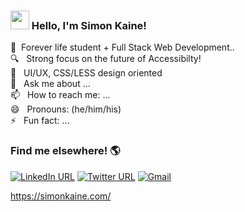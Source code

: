 ### <img src="https://raw.githubusercontent.com/MartinHeinz/MartinHeinz/master/wave.gif" width="30px"> Hello, I'm Simon Kaine!


 🌱  &nbsp;Forever life student + Full Stack Web Development..<br />
 :mag: &nbsp; Strong focus on the future of Accessibilty!<br />
 🤔 &nbsp; UI/UX, CSS/LESS design oriented <br />
 💬 &nbsp; Ask me about ...<br />
 📫 &nbsp; How to reach me: ...<br />
 😄 &nbsp; Pronouns: (he/him/his)<br />
 ⚡ &nbsp; Fun fact: ...


### Find me elsewhere! :earth_americas:

[![LinkedIn URL](https://img.shields.io/badge/linkedin-%230077B5.svg?style=for-the-badge&logo=linkedin&logoColor=white)](https://www.linkedin.com/in/simonbishopkaine/)
[![Twitter URL](https://img.shields.io/badge/simonbkaine-%231DA1F2.svg?style=for-the-badge&logo=Twitter&logoColor=white)](https://twitter.com/simonbkaine)
[![Gmail](https://img.shields.io/badge/Gmail-D14836?style=for-the-badge&logo=gmail&logoColor=white)](mailto:simonkaine@gmail.com)

https://simonkaine.com/
